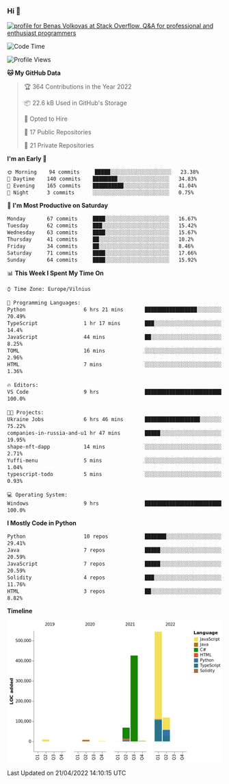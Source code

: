 ### Hi 👋
<a href="https://stackoverflow.com/users/14954249/benas-volkovas"><img src="https://stackoverflow.com/users/flair/14954249.png?theme=dark" width="208" height="58" alt="profile for Benas Volkovas at Stack Overflow, Q&amp;A for professional and enthusiast programmers" title="profile for Benas Volkovas at Stack Overflow, Q&amp;A for professional and enthusiast programmers"></a>

<!--START_SECTION:waka-->
![Code Time](http://img.shields.io/badge/Code%20Time-667%20hrs%205%20mins-blue)

![Profile Views](http://img.shields.io/badge/Profile%20Views-0-blue)

**🐱 My GitHub Data** 

> 🏆 364 Contributions in the Year 2022
 > 
> 📦 22.6 kB Used in GitHub's Storage 
 > 
> 💼 Opted to Hire
 > 
> 📜 17 Public Repositories 
 > 
> 🔑 21 Private Repositories  
 > 
**I'm an Early 🐤** 

```text
🌞 Morning    94 commits     █████░░░░░░░░░░░░░░░░░░░░   23.38% 
🌆 Daytime    140 commits    ████████░░░░░░░░░░░░░░░░░   34.83% 
🌃 Evening    165 commits    ██████████░░░░░░░░░░░░░░░   41.04% 
🌙 Night      3 commits      ░░░░░░░░░░░░░░░░░░░░░░░░░   0.75%

```
📅 **I'm Most Productive on Saturday** 

```text
Monday       67 commits     ████░░░░░░░░░░░░░░░░░░░░░   16.67% 
Tuesday      62 commits     ███░░░░░░░░░░░░░░░░░░░░░░   15.42% 
Wednesday    63 commits     ████░░░░░░░░░░░░░░░░░░░░░   15.67% 
Thursday     41 commits     ██░░░░░░░░░░░░░░░░░░░░░░░   10.2% 
Friday       34 commits     ██░░░░░░░░░░░░░░░░░░░░░░░   8.46% 
Saturday     71 commits     ████░░░░░░░░░░░░░░░░░░░░░   17.66% 
Sunday       64 commits     ████░░░░░░░░░░░░░░░░░░░░░   15.92%

```


📊 **This Week I Spent My Time On** 

```text
⌚︎ Time Zone: Europe/Vilnius

💬 Programming Languages: 
Python                   6 hrs 21 mins       █████████████████░░░░░░░░   70.49% 
TypeScript               1 hr 17 mins        ███░░░░░░░░░░░░░░░░░░░░░░   14.4% 
JavaScript               44 mins             ██░░░░░░░░░░░░░░░░░░░░░░░   8.25% 
TOML                     16 mins             ░░░░░░░░░░░░░░░░░░░░░░░░░   2.96% 
HTML                     7 mins              ░░░░░░░░░░░░░░░░░░░░░░░░░   1.36%

🔥 Editors: 
VS Code                  9 hrs               █████████████████████████   100.0%

🐱‍💻 Projects: 
Ukraine Jobs             6 hrs 46 mins       ██████████████████░░░░░░░   75.22% 
companies-in-russia-and-u1 hr 47 mins        █████░░░░░░░░░░░░░░░░░░░░   19.95% 
shape-nft-dapp           14 mins             ░░░░░░░░░░░░░░░░░░░░░░░░░   2.71% 
Yuffi-menu               5 mins              ░░░░░░░░░░░░░░░░░░░░░░░░░   1.04% 
typescript-todo          5 mins              ░░░░░░░░░░░░░░░░░░░░░░░░░   0.93%

💻 Operating System: 
Windows                  9 hrs               █████████████████████████   100.0%

```

**I Mostly Code in Python** 

```text
Python                   10 repos            ███████░░░░░░░░░░░░░░░░░░   29.41% 
Java                     7 repos             █████░░░░░░░░░░░░░░░░░░░░   20.59% 
JavaScript               7 repos             █████░░░░░░░░░░░░░░░░░░░░   20.59% 
Solidity                 4 repos             ███░░░░░░░░░░░░░░░░░░░░░░   11.76% 
HTML                     3 repos             ██░░░░░░░░░░░░░░░░░░░░░░░   8.82%

```


**Timeline**

![Chart not found](https://raw.githubusercontent.com/BenasVolkovas/BenasVolkovas/main/charts/bar_graph.png) 


 Last Updated on 21/04/2022 14:10:15 UTC
<!--END_SECTION:waka-->
